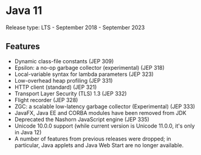 # Java 11

Release type: LTS - September 2018 - September 2023

## Features

* Dynamic class-file constants \(JEP 309\)
* Epsilon: a no-op garbage collector \(experimental\) \(JEP 318\)
* Local-variable syntax for lambda parameters \(JEP 323\)
* Low-overhead heap profiling \(JEP 331\)
* HTTP client \(standard\) \(JEP 321\)
* Transport Layer Security \(TLS\) 1.3 \(JEP 332\)
* Flight recorder \(JEP 328\)
* ZGC: a scalable low-latency garbage collector \(Experimental\) \(JEP 333\)
* JavaFX, Java EE and CORBA modules have been removed from JDK
* Deprecated the Nashorn JavaScript engine \(JEP 335\)
* Unicode 10.0.0 support \(while current version is Unicode 11.0.0, it's only in Java 12\)
* A number of features from previous releases were dropped; in particular, Java applets and Java Web Start are no longer available.

